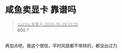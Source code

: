 # 咸鱼卖显卡  靠谱吗


<div class="quote"><blockquote><font size="2"><a href="https://www.hostloc.com/forum.php?mod=redirect&amp;goto=findpost&amp;pid=9373041&amp;ptid=759894" target="_blank"><font color="#999999">zuichu 发表于 2020-10-29 13:28</font></a></font><br />
800？</blockquote></div><br />
再加点吧，我这个很信，平时风扇都不带转的，都没出过力
